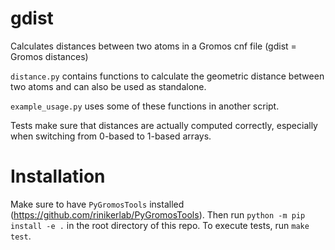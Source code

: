 # gdist
Calculates distances between two atoms in a Gromos cnf file (gdist = Gromos distances)

`distance.py` contains functions to calculate the geometric distance between two atoms and can also be used as standalone.

`example_usage.py` uses some of these functions in another script.

Tests make sure that distances are actually computed correctly, especially when switching from 0-based to 1-based arrays.

# Installation

Make sure to have `PyGromosTools` installed (https://github.com/rinikerlab/PyGromosTools). Then run `python -m pip install -e .` in the root directory of this repo. To execute tests, run `make test`.
